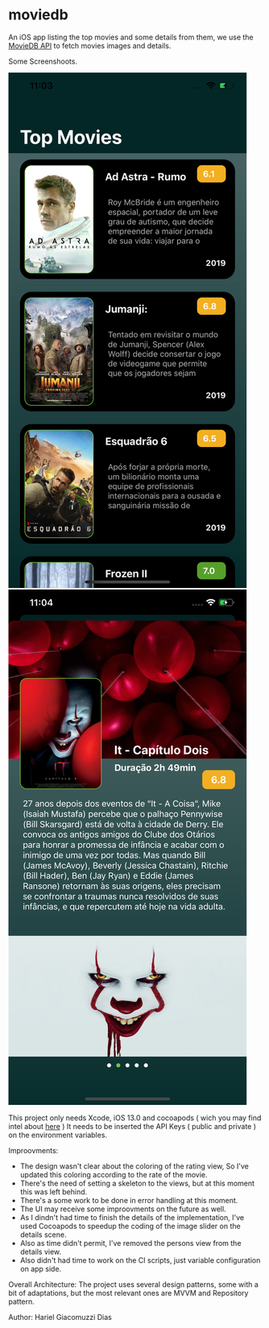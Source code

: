 # moviedb

An iOS app listing the top movies and some details from them, we use the [MovieDB API](https://www.themoviedb.org/documentation/api)
to fetch movies images and details.

Some Screenshoots.

![alt Home View](https://github.com/HarielGiacomuzzi/moviedb/blob/master/screenshots/image1.png "Main View")
![alt Detail View](https://github.com/HarielGiacomuzzi/moviedb/blob/master/screenshots/image2.png "Detail View")


This project only needs Xcode, iOS 13.0 and cocoapods ( wich you may find intel about [here](https://cocoapods.org/about) )
It needs to be inserted the API Keys ( public and private ) on the environment variables.

Improovments: 
  - The design wasn't clear about the coloring of the rating view, So I've updated this coloring according to the rate of the movie.
  - There's the need of setting a skeleton to the views, but at this moment this was left behind.
  - There's a some work to be done in error handling at this moment.
  - The UI may receive some improovments on the future as well.
  - As I dindn't had time to finish the details of the implementation, I've used Cocoapods to speedup the coding of the image slider on the details scene.
  - Also as time didn't permit, I've removed the persons view from the details view.
  - Also didn't had time to work on the CI scripts, just variable configuration on app side.

Overall Architecture:
	The project uses several design patterns, some with a bit of adaptations, but the most relevant ones 
	are MVVM and Repository pattern.


Author: Hariel Giacomuzzi Dias

